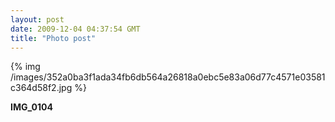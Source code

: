```yaml
---
layout: post
date: 2009-12-04 04:37:54 GMT
title: "Photo post"
---
```

{% img /images/352a0ba3f1ada34fb6db564a26818a0ebc5e83a06d77c4571e03581c364d58f2.jpg %}

<b>IMG_0104</b>